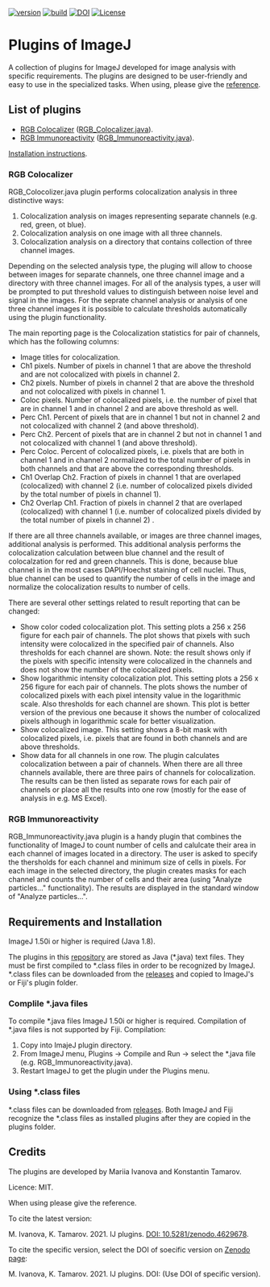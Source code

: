 [![version](https://img.shields.io/badge/version-v1.0.3-orange)](https://github.com/naitsok/IJ-plugins/)
[![build](https://img.shields.io/badge/build-passing-green.svg)](https://github.com/naitsok/IJ-plugins/releases/)
[![DOI](https://zenodo.org/badge/350137419.svg)](https://zenodo.org/badge/latestdoi/350137419)
[![License](https://img.shields.io/badge/license-MIT-blue)](./LICENSE)
# Plugins of ImageJ
A collection of plugins for ImageJ developed for image analysis with specific requirements. The plugins are designed to be user-friendly and easy to use in the specialized tasks. When using, please give the [reference](#credits).

## List of plugins

- [RGB Colocalizer](#rgb-colocalizer) ([RGB_Colocalizer.java](./plugins/RGB_Colocalizer.java)).
- [RGB Immunoreactivity](#rgb-immunoreactivity) ([RGB_Immunoreactivity.java](./plugins/RGB_Immunoreactivity.java)).

[Installation instructions](#requirements-and-installation).


### RGB Colocalizer

RGB_Colocolizer.java plugin performs colocalization analysis in three distinctive ways:
1. Colocalization analysis on images representing separate channels (e.g. red, green, ot blue).
2. Colocalization analysis on one image with all three channels.
3. Colocalization analysis on a directory that contains collection of three channel images.

Depending on the selected analysis type, the pluging will allow to choose between images for separate channels, one three channel image and a directory with three channel images. For all of the analysis types, a user will be prompted to put threshold values to distinguish between noise level and signal in the images. For the seprate channel analysis or analysis of one three channel images it is possible to calculate thresholds automatically using the plugin functionality.

The main reporting page is the Colocalization statistics for pair of channels, which has the following columns:
- Image titles for colocalization.
- Ch1 pixels. Number of pixels in channel 1 that are above the threshold and are not colocalized with pixels in channel 2.
- Ch2 pixels. Number of pixels in channel 2 that are above the threshold and not colocalized with pixels in channel 1.
- Coloc pixels. Number of colocalized pixels, i.e. the number of pixel that are in channel 1 and in channel 2 and are above threshold as well.
- Perc Ch1. Percent of pixels that are in channel 1 but not in channel 2 and not colocalized with channel 2 (and above threshold).
- Perc Ch2. Percent of pixels that are in channel 2 but not in channel 1 and not colocalized with channel 1 (and above threshold).
- Perc Coloc. Percent of colocalized pixels, i.e. pixels that are both in channel 1 and in channel 2 normalized to the total number of pixels in both channels and that are above the corresponding thresholds.
- Ch1 Overlap Ch2. Fraction of pixels in channel 1 that are overlaped (colocalized) with channel 2 (i.e. number of colocalized pixels divided by the total number of pixels in channel 1).
- Ch2 Overlap Ch1. Fraction of pixels in channel 2 that are overlaped (colocalized) with channel 1 (i.e. number of colocalized pixels divided by the total number of pixels in channel 2) .

If there are all three channels available, or images are three channel images, additional analysis is performed. This additional analysis performs the colocalization calculation between blue channel and the result of colocalzation for red and green channels. This is done, because blue channel is in the most cases DAPI/Hoechst staining of cell nuclei. Thus, blue channel can be used to quantify the number of cells in the image and normalize the colocalization results to number of cells.

There are several other settings related to result reporting that can be changed:
- Show color coded colocalization plot. This setting plots a 256 x 256 figure for each pair of channels. The plot shows that pixels with such intensity were colocalized in the specified pair of channels. Also  thresholds for each channel are shown. Note: the result shows only if the pixels with specific intensity were colocalized in the channels and does not show the number of the colocalized pixels.
- Show logarithmic intensity colocalization plot. This setting plots a 256 x 256 figure for each pair of channels. The plots shows the number of colocalized pixels with each pixel intensity value in the logarithmic scale. Also thresholds for each channel are shown. This plot is better version of the previous one because it shows the number of colocalized pixels although in logarithmic scale for better visualization.
- Show colocalized image. This setting shows a 8-bit mask with colocalized pixels, i.e. pixels that are found in both channels and are above thresholds.
- Show data for all channels in one row. The plugin calculates colocalization between a pair of channels. When there are all three channels available, there are three pairs of channels for colocalization. The results can be then listed as separate rows for each pair of channels or place all the results into one row (mostly for the ease of analysis in e.g. MS Excel). 

### RGB Immunoreactivity

RGB_Immunoreactivity.java plugin is a handy plugin that combines the functionality of ImageJ to count number of cells and calulcate their area in each channel of images located in a directory. The user is asked to specify the thersholds for each channel and minimum size of cells in pixels. For each image in the selected directory, the plugin creates masks for each channel and counts the number of cells and their area (using "Analyze particles..." functionality). The results are displayed in the standard window of "Analyze particles...".

## Requirements and Installation
ImageJ 1.50i or higher is required (Java 1.8).

The plugins in this [repository](https://github.com/naitsok/IJ-plugins) are stored as Java (*.java) text files. They must be first compiled to *.class files in order to be recognized by ImageJ. *.class files can be downloaded from the [releases](https://github.com/naitsok/IJ-plugins/releases/) and copied to ImageJ's or Fiji's plugin folder.

### Complile *.java files
To compile *.java files ImageJ 1.50i or higher is required. Compilation of *.java files is not supported by Fiji.
Compilation:
1. Copy into ImajeJ plugin directory.
2. From ImageJ menu, Plugins -> Compile and Run -> select the *.java file (e.g. RGB_Immunoreactivity.java).
3. Restart ImageJ to get the plugin under the Plugins menu.

### Using *.class files

*.class files can be downloaded from [releases](https://github.com/naitsok/IJ-plugins/releases/). Both ImageJ and Fiji recognize the *.class files as installed plugins after they are copied in the plugins folder.


## Credits
The plugins are developed by Mariia Ivanova and Konstantin Tamarov.

Licence: MIT.

When using please give the reference.

To cite the latest version:

M. Ivanova, K. Tamarov. 2021. IJ plugins. [DOI: 10.5281/zenodo.4629678](https://doi.org/10.5281/zenodo.4629678).

To cite the specific version, select the DOI of soecific version on [Zenodo page](https://doi.org/10.5281/zenodo.4629678):

M. Ivanova, K. Tamarov. 2021. IJ plugins. DOI: (Use DOI of specific version).





